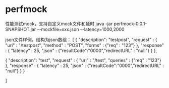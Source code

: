 # perfmock
性能测试mock，支持自定义mock文件和延时
java -jar perfmock-0.0.1-SNAPSHOT.jar --mockfile=xxx.json --latency=1000,2000

json文件样例，结构为json数组：
[
{
    "description": "testpost",
    "request" :
        {
        "uri" : "/testpost",
        "method" : "POST",
        "forms" : {"req" : "123"}
        },
    "response" :
        {
		"latency" : 25,
        "json" : {"resultCode":"0000","redirectURL" : "null"}
        }
    },
	
 {
    "description": "test",
    "request" :
        {
        "uri" : "/test",
        "queries" : {"req" : "123"}
        },
    "response" :
        {
		"latency" : 25,
        "json" : {"resultCode":"0000","redirectURL" : "null"}
        }
    }    
	
]
